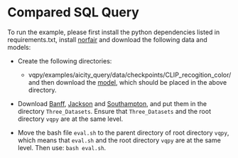 #  Compared SQL Query

To run the example, please first install the python dependencies listed in requirements.txt, install [norfair](https://github.com/hanryxu/norfair) and download the following data and models:

- Create the following directories:
  - vqpy/examples/aicity_query/data/checkpoints/CLIP_recogition_color/
  and then download the [model](https://drive.google.com/drive/folders/1J6zSRS7ubWinO9BxKIt7e8lI2Z1zD6g2), which should be placed in the above directory.

- Download [Banff](link), [Jackson](link) and [Southampton](link), and put them in the directory `Three_Datasets`. Ensure that `Three_Datasets` and the root directory `vqpy` are at the same level.


- Move the bash file `eval.sh` to the parent directory of root directory `vqpy`, which means that `eval.sh` and the root directory `vqpy` are at the same level. Then use: `bash eval.sh`.